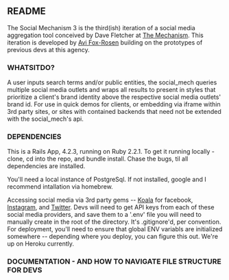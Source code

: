 ## README

The Social Mechanism 3 is the third(ish)  iteration of a social media aggregation tool conceived by Dave Fletcher at [The Mechanism](https://github.com/theMechanism). This iteration is developed by [Avi Fox-Rosen](https://github.com/avifoxi) building on the prototypes of previous devs at this agency. 

### WHATSITDO?

A user inputs search terms and/or public entities, the social_mech queries multiple social media outlets and wraps all results to present in styles that prioritize a client's brand identity above the respective social media outlets' brand id. For use in quick demos for clients, or embedding via iframe within 3rd party sites, or sites with contained backends that need not be extended with the social_mech's api.

### DEPENDENCIES

This is a Rails App, 4.2.3, running on Ruby 2.2.1. 
To get it running locally - clone, cd into the repo, and bundle install. 
Chase the bugs, til all dependencies are installed. 

You'll need a local instance of PostgreSql. If not installed, google and I recommend intallation via homebrew. 

Accessing social media via 3rd party gems -- [Koala](https://github.com/arsduo/koala) for facebook, [Instagram](https://github.com/Instagram/instagram-ruby-gem), and [Twitter](https://github.com/sferik/twitter).
Devs will need to get API keys from each of these social media providers, and save them to a '.env' file you will need to manually create in the root of the directory. It's .gitignore'd, per convention. For deployment, you'll need to ensure that global ENV variabls are initialized somewhere -- depending where you deploy, you can figure this out. We're up on Heroku currently. 

### DOCUMENTATION - AND HOW TO NAVIGATE FILE STRUCTURE FOR DEVS
